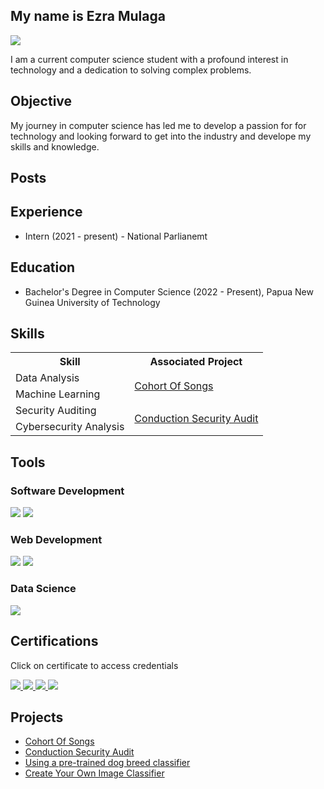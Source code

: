 ## My name is Ezra Mulaga
<a href="https://www.linkedin.com/in/ezra-mulaga/"><img src="https://img.shields.io/badge/-LinkedIn-0072b1?&style=for-the-badge&logo=linkedin&logoColor=white" /></a>

I am a current computer science student with a profound interest in technology and a dedication to solving complex problems.

## Objective

My journey in computer science has led me to develop a passion for for technology and looking forward to get into the industry and develope my skills and knowledge.

## Posts

## Experience
- Intern (2021 - present) - National Parlianemt
  
## Education
- Bachelor's Degree in Computer Science (2022 - Present), Papua New Guinea University of Technology

  
## Skills

<table>
  <tr>
    <th>Skill</th>
    <th>Associated Project</th>
  </tr>
  <tr>
    <td>Data Analysis</td>
    <td rowspan="2"><a href="https://github.com/EzraMulaga/Cohort-of-Songs">Cohort Of Songs</a></td>
  </tr>
  <tr>
    <td>Machine Learning</td>
  </tr>
  <tr>
    <td>Security Auditing</td>
    <td rowspan="2"><a href="https://github.com/EzraMulaga/Conduction-Security-Audit">Conduction Security Audit</a></td>
  </tr>
  <tr>
    <td>Cybersecurity Analysis</td>
  </tr>
</table>



## Tools

### Software Development
<div>
   <img src="https://img.shields.io/badge/-IntelliJ%20IDEA-000000?style=for-the-badge&logo=IntelliJ%20IDEA&logoColor=white" />
  <img src="https://img.shields.io/badge/-SQL%20Server%20Management%20Studio-CC2927?style=for-the-badge&logo=Microsoft%20SQL%20Server&logoColor=white" />
  


</div>

### Web Development
<div>
  <img src="https://img.shields.io/badge/-Notepad++-90E59A?style=for-the-badge&logo=Notepad%2B%2B&logoColor=white" />
  <img src="https://img.shields.io/badge/-XAMPP-FB7A24?style=for-the-badge&logo=XAMPP&logoColor=white" />
</div>

### Data Science
<div>
   <img src="https://img.shields.io/badge/-Jupyter%20Notebook-F37626?style=for-the-badge&logo=Jupyter&logoColor=white" />
</div>

## Certifications
<a> Click on certificate to access credentials</a>

<div>
<a href="https://certificates.simplicdn.net/share/thumb_4797416.png">
    <img src="https://img.shields.io/badge/-Simplilearn%20Machine%20Learning%20Advanced%20Certification%20Training-0096FF?style=for-the-badge&logo=Simplilearn&logoColor=white" />
</a>

<a href="https://skillshop.exceedlms.com/student/award/sdHJz6YDSWarvBJkUa7BTJEW">
    <img src="https://img.shields.io/badge/-Google%20Fundamentals%20of%20Digital%20Marketing-4285F4?style=for-the-badge&logo=Google&logoColor=white" />
</a>
<a href="https://www.coursera.org/account/accomplishments/specialization/AI4IQ8STTV7V">
    <img src="https://img.shields.io/badge/-Google%20Cybersecurity-4285F4?style=for-the-badge&logo=Google&logoColor=white" />
</a>

<a href="https://www.udacity.com/certificate/e/a9377120-2dce-11ef-9287-b36a45645989">
    <img src="https://img.shields.io/badge/-Udacity%20AI%20Programming%20in%20Python-02b3e4?style=for-the-badge&logo=Udacity&logoColor=white" />
</a>






</div>

## Projects
-  <a href="https://github.com/EzraMulaga/Cohort-of-Songs">Cohort Of Songs</a>
-  <a href="https://github.com/EzraMulaga/Conduction-Security-Audit">Conduction Security Audit</a>
-  <a href="https://github.com/EzraMulaga/Using-a-Pre-trained-Image-Classifier-to-Identify-Dog-Breeds">Using a pre-trained dog breed classifier</a>
- <a href="https://github.com/EzraMulaga/Create-Your-Own-Image-Classifier">Create Your Own Image Classifier</a>

